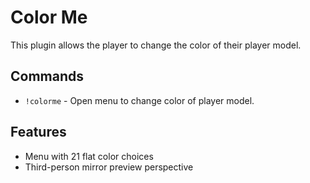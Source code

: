 # Color Me
This plugin allows the player to change the color of their player model.

## Commands
* ```!colorme``` - Open menu to change color of player model.

## Features
* Menu with 21 flat color choices
* Third-person mirror preview perspective